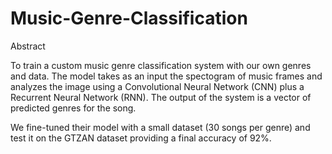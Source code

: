 # Music-Genre-Classification


Abstract

To train a custom music genre classification system with our own genres and data. The model takes as an input the spectogram of music frames and analyzes the image using a Convolutional Neural Network (CNN) plus a Recurrent Neural Network (RNN). The output of the system is a vector of predicted genres for the song.

We fine-tuned their model with a small dataset (30 songs per genre) and test it on the GTZAN dataset providing a final accuracy of 92%.
